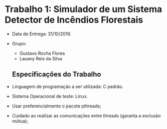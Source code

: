 # Trabalho 1: Simulador de um Sistema Detector de Incêndios Florestais
 
- Data de Entrega: 31/10/2019.
- Grupo: 
  - Gustavo Rocha Flores
  - Lauany Reis da Silva
  
  
  ## Especificações do Trabalho
  
- Linguagem de programação a ser utilizada: C padrão.
- Sistema Operacional de teste: Linux.
- Usar preferencialmente o pacote pthreads;
- Cuidado ao realizar as comunicações entre threads (garanta a
exclusão mútua);
